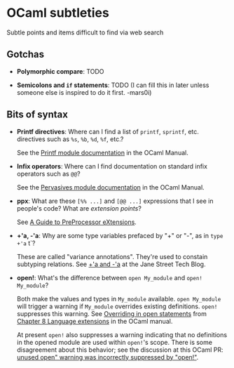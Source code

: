 # OCaml subtleties
Subtle points and items difficult to find via web search

## Gotchas

* **Polymorphic compare**: TODO

* **Semicolons and `if` statements**: TODO (I can fill this
  in later unless someone else is inspired to do it first. -mars0i)

## Bits of syntax

* **Printf directives**: Where can I find a list of `printf`, `sprintf`,
  etc. directives such as `%s`, `%b`, `%d`, `%f`, etc.?  
  
  See the [Printf
  module documentation](http://caml.inria.fr/pub/docs/manual-ocaml/libref/Printf.html)
  in the OCaml Manual.

* **Infix operators**: Where can I find documentation on standard infix
  operators such as `@@`?
  
  See the [Pervasives module
  documentation](http://caml.inria.fr/pub/docs/manual-ocaml/libref/Pervasives.html)
  in the OCaml Manual.

* **ppx**: What are these `[%% ...]` and `[@@ ...]` expressions that I
  see in people's code?  What are *extension points*?
  
  See [A Guide to PreProcessor eXtensions](ppx.md).

* **+'a, -'a**: Why are some type variables prefaced by "+" or "-",
  as in `type +'a` t`?
  
  These are called "variance annotations".  They're used to constain
  subtyping relations.  See [+'a and
  -'a](https://blog.janestreet.com/a-and-a) at the Jane Street Tech
  Blog.

* **open!**: What's the difference between `open My_module` and
  `open! My_module`?
  
  Both make the values and types in `My_module`
  available.  `open My_module` will trigger a warning if `My_module`
  overrides existing definitions.  `open!` suppresses this warning.  See
  [Overriding in open
  statements](http://caml.inria.fr/pub/docs/manual-ocaml/extn.html#sec250)
  from [Chapter 8 Language
  extensions](http://caml.inria.fr/pub/docs/manual-ocaml/extn.html) in
  the OCaml manual.  
  
  At present `open!` also suppresses a warning
  indicating that no definitions in the opened module are used within
  `open!`'s scope.  There is some disagreement about this behavior; see
  the discussion at this OCaml PR: [unused open" warning
  was incorrectly suppressed by
  "open!"](https://github.com/ocaml/ocaml/pull/1110).
